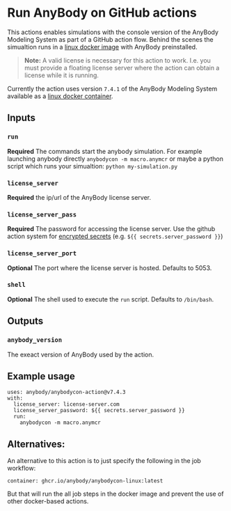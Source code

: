 # Run AnyBody on GitHub actions

This actions enables simulations with the console version of the AnyBody Modeling System as part of a GitHub action flow. Behind the scenes the simualtion runs in a [linux docker image](https://github.com/AnyBody/anybody-container/pkgs/container/anybodycon-linux) with AnyBody preinstalled.

> **Note:** A valid license is necessary for this action to work. I.e. you must provide a floating license server where the action can obtain a license while it is running. 

Currently the action uses version `7.4.1` of the AnyBody Modeling System available as a [linux docker container](https://github.com/AnyBody/anybody-container/pkgs/container/anybodycon-linux).


## Inputs

### `run`

**Required** The commands start the anybody simulation. For example launching anybody directly `anybodycon -m macro.anymcr` or maybe a python script which runs your simualtion: `python my-simulation.py` 


### `license_server`

**Required** the ip/url of the AnyBody license server.

### `license_server_pass`

**Required** The password for accessing the license server. Use the github  action system for [encrypted secrets](https://docs.github.com/en/actions/security-guides/encrypted-secrets) (e.g. `${{ secrets.server_password }}`)

### `license_server_port`

**Optional** The port where the license server is hosted. Defaults to 5053.


### `shell`

**Optional** The shell used to execute the `run` script. Defaults to `/bin/bash`.


## Outputs

### `anybody_version`

The exeact version of AnyBody used by the action.

## Example usage

```
uses: anybody/anybodycon-action@v7.4.3
with:
  license_server: license-server.com
  license_server_password: ${{ secrets.server_password }}
  run: 
    anybodycon -m macro.anymcr
```

## Alternatives:

An alternative to this action is to just specify the following in the job workflow:
  
```container: ghcr.io/anybody/anybodycon-linux:latest```
 
But that will run the all job steps in the docker image and prevent the use of other docker-based actions. 
